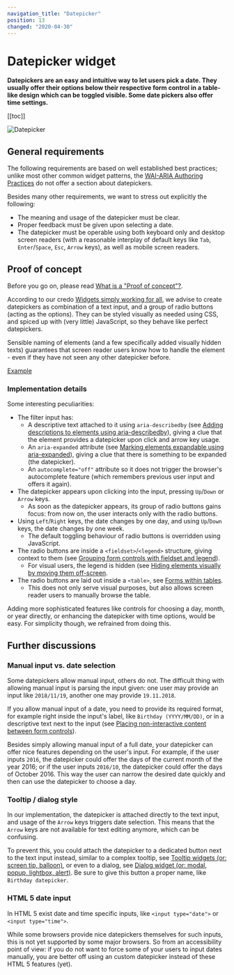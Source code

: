 ```yaml
---
navigation_title: "Datepicker"
position: 13
changed: "2020-04-30"
---
```


# Datepicker widget

**Datepickers are an easy and intuitive way to let users pick a date. They usually offer their options below their respective form control in a table-like design which can be toggled visible. Some date pickers also offer time settings.**

[[toc]]

![Datepicker](_media/datepicker.png)

## General requirements

The following requirements are based on well established best practices; unlike most other common widget patterns, the [WAI-ARIA Authoring Practices](https://www.w3.org/TR/wai-aria-practices/) do not offer a section about datepickers.

Besides many other requirements, we want to stress out explicitly the following:

- The meaning and usage of the datepicker must be clear.
- Proper feedback must be given upon selecting a date.
- The datepicker must be operable using both keyboard only and desktop screen readers (with a reasonable interplay of default keys like `Tab`, `Enter`/`Space`, `Esc`, `Arrow` keys), as well as mobile screen readers.

## Proof of concept

Before you go on, please read [What is a "Proof of concept"?](/examples/widgets/proof-of-concept).

According to our credo [Widgets simply working for all](/knowledge/semantics/widgets), we advise to create datepickers as combination of a text input, and a group of radio buttons (acting as the options). They can be styled visually as needed using CSS, and spiced up with (very little) JavaScript, so they behave like perfect datepickers.

Sensible naming of elements (and a few specifically added visually hidden texts) guarantees that screen reader users know how to handle the element - even if they have not seen any other datepicker before.

[Example](_examples/datepicker-with-radio-buttons)

### Implementation details

Some interesting peculiarities:

- The filter input has:
    - A descriptive text attached to it using `aria-describedby` (see [Adding descriptions to elements using aria-describedby](/examples/sensible-aria-usage/describedby)), giving a clue that the element provides a datepicker upon click and arrow key usage.
    - An `aria-expanded` attribute (see [Marking elements expandable using aria-expanded](/examples/sensible-aria-usage/expanded)), giving a clue that there is something to be expanded (the datepicker).
    - An `autocomplete="off"` attribute so it does not trigger the browser's autocomplete feature (which remembers previous user input and offers it again).
- The datepicker appears upon clicking into the input, pressing `Up`/`Down` or `Arrow` keys.
    - As soon as the datepicker appears, its group of radio buttons gains focus: from now on, the user interacts only with the radio buttons.
- Using `Left`/`Right` keys, the date changes by one day, and using `Up`/`Down` keys, the date changes by one week.
    - The default toggling behaviour of radio buttons is overridden using JavaScript.
- The radio buttons are inside a `<fieldset>`/`<legend>` structure, giving context to them (see [Grouping form controls with fieldset and legend](/examples/forms/grouping-with-fieldset-legend)).
    - For visual users, the legend is hidden (see [Hiding elements visually by moving them off-screen](/examples/hiding-elements/visually).
- The radio buttons are laid out inside a `<table>`, see [Forms within tables](/examples/forms/in-tables).
    - This does not only serve visual purposes, but also allows screen reader users to manually browse the table.

Adding more sophisticated features like controls for choosing a day, month, or year directly, or enhancing the datepicker with time options, would be easy. For simplicity though, we refrained from doing this.

## Further discussions

### Manual input vs. date selection

Some datepickers allow manual input, others do not. The difficult thing with allowing manual input is parsing the input given: one user may provide an input like `2018/11/19`, another one may provide `19.11.2018`.

If you allow manual input of a date, you need to provide its required format, for example right inside the input's label, like `Birthday (YYYY/MM/DD)`, or in a descriptive text next to the input (see [Placing non-interactive content between form controls](/examples/forms/non-interactive-content)).

Besides simply allowing manual input of a full date, your datepicker can offer nice features depending on the user's input. For example, if the user inputs `2016`, the datepicker could offer the days of the current month of the year 2016; or if the user inputs `2016/10`, the datepicker could offer the days of October 2016. This way the user can narrow the desired date quickly and then can use the datepicker to choose a day.

### Tooltip / dialog style

In our implementation, the datepicker is attached directly to the text input, and usage of the `Arrow` keys triggers date selection. This means that the `Arrow` keys are not available for text editing anymore, which can be confusing.

To prevent this, you could attach the datepicker to a dedicated button next to the text input instead, similar to a complex tooltip, see [Tooltip widgets (or: screen tip, balloon)](/examples/widgets/tooltips), or even to a dialog, see [Dialog widget (or: modal, popup, lightbox, alert)](/examples/widgets/dialog). Be sure to give this button a proper name, like `Birthday datepicker`.

### HTML 5 date input

In HTML 5 exist date and time specific inputs, like `<input type="date">` or `<input type="time">`.

While some browsers provide nice datepickers themselves for such inputs, this is not yet supported by some major browsers. So from an accessibility point of view: if you do not want to force some of your users to input dates manually, you are better off using an custom datepicker instead of these HTML 5 features (yet).
